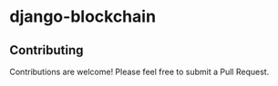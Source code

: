 # django-blockchain

## Contributing

Contributions are welcome! Please feel free to submit a Pull Request.

